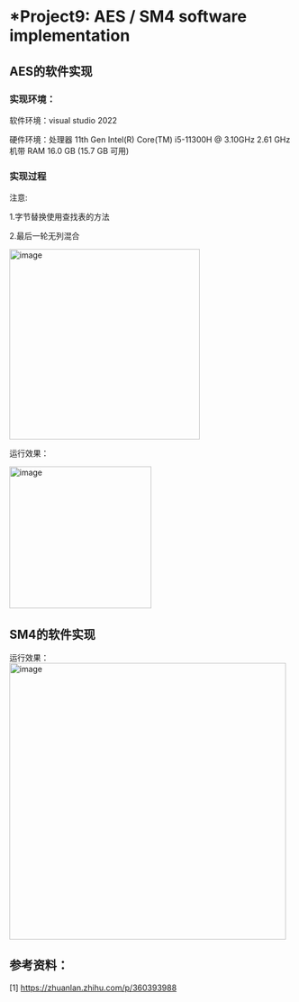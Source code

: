 # *Project9: AES / SM4 software implementation
## AES的软件实现
### 实现环境：
软件环境：visual studio 2022

硬件环境：处理器	11th Gen Intel(R) Core(TM) i5-11300H @ 3.10GHz   2.61 GHz  机带 RAM	16.0 GB (15.7 GB 可用)


### 实现过程
注意:

1.字节替换使用查找表的方法

2.最后一轮无列混合


<img width="338" alt="image" src="https://github.com/jixujin64/homework-group-37/assets/139337238/8d33c992-9d6d-454d-9d9f-2b9a0b2d7ad1">



运行效果：

<img width="252" alt="image" src="https://github.com/jixujin64/homework-group-37/assets/139337238/a6c620b5-cebe-42c2-9d49-595dc6272efa">

## SM4的软件实现
运行效果：
<img width="491" alt="image" src="https://github.com/jixujin64/homework-group-37/assets/139337238/24e33afb-f3e4-439b-8017-6c854f204217">



## 参考资料：
[1] https://zhuanlan.zhihu.com/p/360393988
